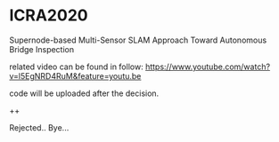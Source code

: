 # ICRA2020
Supernode-based Multi-Sensor SLAM Approach Toward Autonomous Bridge Inspection

related video can be found in follow:
https://www.youtube.com/watch?v=l5EgNRD4RuM&feature=youtu.be

code will be uploaded after the decision.

++

Rejected.. Bye...

